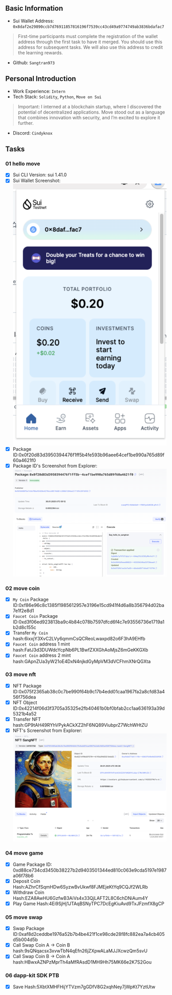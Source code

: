 ## Basic Information
- Sui Wallet Address: `0x8daf2e29890ccb7d76911857816196f7539cc43cd49a9774749ab3836bdafac7`
> First-time participants must complete the registration of the wallet address through the first task to have it merged. You should use this address for subsequent tasks. We will also use this address to credit the learning rewards.
- Github: `Sangtran973`

## Personal Introduction
- Work Experience: `Intern`
- Tech Stack: `Solidity`, `Python`, `Move on Sui`
> Important: I interned at a blockchain startup, where I discovered the potential of decentralized applications. Move stood out as a language that combines innovation with security, and I’m excited to explore it further.
- Discord: `Cindyknox`

## Tasks

### 01 hello move
- [x] Sui CLI Version: sui 1.41.0
- [x] Sui Wallet Screenshot: ![](images/suiwallet.png)
- [x] Package ID:0x0f20d83d3950394476f1ff5b4fe593b96aee64cef1be990a765d89f60a4621f0
- [x] Package ID's Screenshot from Explorer: ![](images/packageid.png)

### 02 move coin
- [x] `My Coin` Package ID:0xf86e96c8c1385f1985612957e3196e15cd941f4d6a8b356794d02ba7e1f2e8d1
- [x] `Faucet Coin` Package ID:0xd3f06ed923813ba9c4b84c078b7597dfcd6f4c7e93556736e1719a1b2d8c155c
- [x] Transfer `My Coin` hash:6ixxjY3XvC2LVy6qmmCsQCReoLwaxpd82o6F3hA9EHfb
- [x] `Faucet Coin` address 1 mint hash:FatJ3d3DUWdcYcpNb6PL1BwfZXXGhAoMjsZ6mGeKKGXb
- [x] `Faucet Coin` address 2 mint hash:GApnZUa3yW21oE4DxN4njkdGyMpVM3dVCFhmXNrQGXta

### 03 move nft
- [x] NFT Package ID:0x075f2365ab38c0c7be990f64b9c17b4edd01caa1967fa2a8cfd83a456f756dea
- [x] NFT Object ID:0x42214f06d3f3705a35325e2fb40461b0bf0bfab2cc1aa636193a39d5321b4a52
- [x] Transfer NFT hash:GP9tAH49RYhVPykACkXZ2hF6NQ89ViubprZ7WchWHtZU
- [x] NFT's Screenshot from Explorer: ![](images/nft.png)

### 04 move game
- [x] Game Package ID: 0xd88ce734cd3450b38227b2d9403501344ed810c063e9cda5197e1987a06f78b6
- [x] Deposit Coin Hash:AZhrCfSqmHDw6SyzwBvUkwf8FJMEjeKtYq9CQJf2WLRb
- [x] Withdraw Coin Hash:EZA8AwHU6GzfwB3AiVs4x33QjLAFT2L8C6chDNiAum4Y
- [x] Play Game Hash:4Ei9SjHj1JTAqBSNyTPC7DcEgKiuAvd9TxJFzmfX8gCP

### 05 move swap
- [x] Swap Package ID:0xaf8d2ceddbe1976a52b7b4be421f1ce98cde28f8fc882ea7a4cb405d5b004d5b
- [x] Call Swap Coin A -> Coin B hash:9sQNqacsx3xvwTbN4qEfn26jZXpwALaMJJXcwzQm5svU
- [x] Call Swap Coin B -> Coin A hash:HBwxAZNPzMprTh4aMfRAsdD1MH9Hh75MK66e2K7S2Gou

### 06 dapp-kit SDK PTB
- [x] Save Hash:5XbtXMHFHijYTVzm7gGDfV8G2xqhNey7jWpKt7YztUtw
